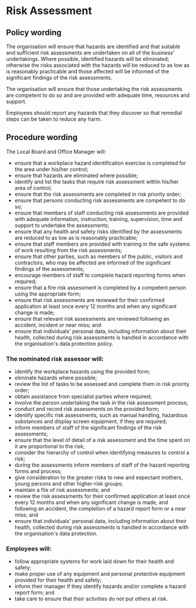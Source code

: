 # Risk Assessment

## Policy wording
The organisation will ensure that hazards are identified and that suitable and sufficient risk assessments are undertaken on all of the business' undertakings. Where possible, identified hazards will be eliminated; otherwise the risks associated with the hazards will be reduced to as low as is reasonably practicable and those affected will be informed of the significant findings of the risk assessments.

The organisation will ensure that those undertaking the risk assessments are competent to do so and are provided with adequate time, resources and support.

Employees should report any hazards that they discover so that remedial steps can be taken to reduce any harm.

## Procedure wording
The Local Board and Office Manager will:
- ensure that a workplace hazard identification exercise is completed for the area under his/her control;
- ensure that hazards are eliminated where possible;
- identify and list the tasks that require risk assessment within his/her area of control;
- ensure that the risk assessments are completed in risk priority order;
- ensure that persons conducting risk assessments are competent to do so;
- ensure that members of staff conducting risk assessments are provided with adequate information, instruction, training, supervision, time and support to undertake the assessments;
- ensure that any health and safety risks identified by the assessments are reduced to as low as is reasonably practicable;
- ensure that staff members are provided with training in the safe systems of work resulting from the risk assessments;
- ensure that other parties, such as members of the public, visitors and contractors, who may be affected are informed of the significant findings of the assessments;
- encourage members of staff to complete hazard reporting forms when required;
- ensure that a fire risk assessment is completed by a competent person using the appropriate form;
- ensure that risk assessments are reviewed for their confirmed application at least once every 12 months and when any significant change is made;
- ensure that relevant risk assessments are reviewed following an accident, incident or near miss; and
- ensure that individuals' personal data, including information about their health, collected during risk assessments is handled in accordance with the organisation's data protection policy.
### The nominated risk assessor will:
- identify the workplace hazards using the provided form;
- eliminate hazards where possible;
- review the list of tasks to be assessed and complete them in risk priority order;
- obtain assistance from specialist parties where required;
- involve the person undertaking the task in the risk assessment process;
- conduct and record risk assessments on the provided form;
- identify specific risk assessments, such as manual handling, hazardous substances and display screen equipment, if they are required;
- inform members of staff of the significant findings of the risk assessments;
- ensure that the level of detail of a risk assessment and the time spent on it are proportional to the risk;
- consider the hierarchy of control when identifying measures to control a risk;
- during the assessments inform members of staff of the hazard reporting forms and process;
- give consideration to the greater risks to new and expectant mothers, young persons and other higher-risk groups;
- maintain a file of risk assessments; and
- review the risk assessments for their confirmed application at least once every 12 months and when any significant change is made, and following an accident, the completion of a hazard report form or a near miss; and
- ensure that individuals' personal data, including information about their health, collected during risk assessments is handled in accordance with the organisation's data protection.
### Employees will:
- follow appropriate systems for work laid down for their health and safety;
- make proper use of any equipment and personal protective equipment provided for their health and safety;
- inform their manager if they identify hazards and/or complete a hazard report form; and
- take care to ensure that their activities do not put others at risk.
